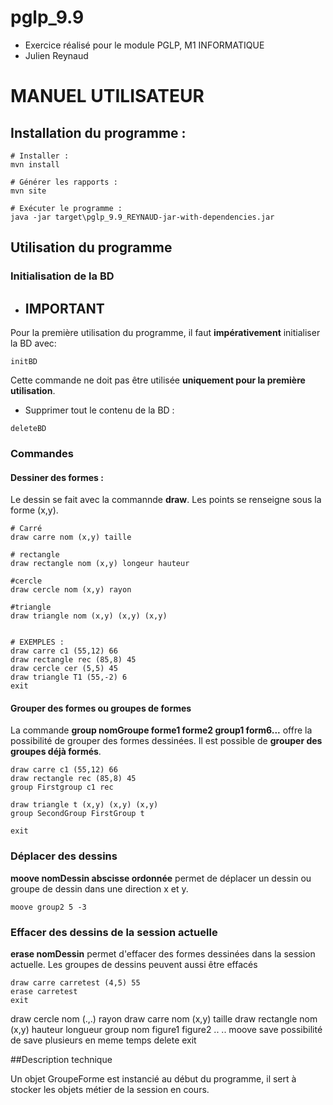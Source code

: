 # pglp_9.9
- Exercice réalisé pour le module PGLP, M1 INFORMATIQUE
- Julien Reynaud

# MANUEL UTILISATEUR
## Installation du programme :
```shell
# Installer :
mvn install

# Générer les rapports :
mvn site

# Exécuter le programme :
java -jar target\pglp_9.9_REYNAUD-jar-with-dependencies.jar
```
## Utilisation du programme
### Initialisation de la BD
- ## IMPORTANT
Pour la première utilisation du programme, il faut **impérativement** initialiser la BD avec:

```shell
initBD
```
Cette commande ne doit pas être utilisée **uniquement pour la première utilisation**.
- Supprimer tout le contenu de la BD :

```shell
deleteBD
```
### Commandes

#### Dessiner des formes :
Le dessin se fait avec la commannde **draw**. Les points se renseigne sous la forme (x,y).

``` shell
# Carré
draw carre nom (x,y) taille

# rectangle
draw rectangle nom (x,y) longeur hauteur

#cercle
draw cercle nom (x,y) rayon

#triangle
draw triangle nom (x,y) (x,y) (x,y)


# EXEMPLES :
draw carre c1 (55,12) 66
draw rectangle rec (85,8) 45
draw cercle cer (5,5) 45
draw triangle T1 (55,-2) 6
exit
```

#### Grouper des formes ou groupes de formes
La commande **group nomGroupe forme1 forme2 group1 form6...** offre la possibilité de grouper des formes dessinées.
Il est possible de **grouper des groupes déjà formés**. 

```shell
draw carre c1 (55,12) 66
draw rectangle rec (85,8) 45
group Firstgroup c1 rec

draw triangle t (x,y) (x,y) (x,y)
group SecondGroup FirstGroup t

exit
```### Déplacer des dessins
**moove nomDessin abscisse ordonnée** permet de déplacer un dessin ou groupe de dessin dans une direction x et y.

```shell
moove group2 5 -3
```

### Effacer des dessins de la session actuelle
**erase nomDessin** permet d'effacer des formes dessinées dans la session actuelle. Les groupes de dessins peuvent aussi être effacés

```shell
draw carre carretest (4,5) 55
erase carretest
exit
```

draw cercle nom (.,.) rayon
draw carre nom (x,y) taille
draw rectangle nom (x,y) hauteur longueur
group nom figure1 figure2 .. ..
moove
save 
possibilité de save plusieurs en meme temps
delete
exit

##Description technique

Un objet GroupeForme est instancié au début du programme, il sert à stocker les objets métier de la session en cours.